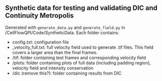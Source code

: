 ## Synthetic data for testing and validating DIC and Continuity Metropolis

Generated with `generate_data.py` and `generate_field.py` in /CellFlowQPI/Code/SyntheticData.
Each folder contains:
- config.txt: configuration file
- _velocity_full.txt: full velocity field used to generate .tif files. This field covers a larger area than the final frames.
- /tif: folder containing test frames and corresponding velocity field
- /plots: folder containing plots of full data (including padding region), velocity field and intensity conservation
- /dic (remove this?): folder containing results from DIC
